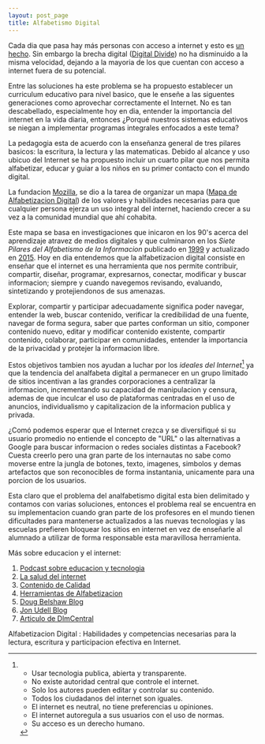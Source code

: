 ```yaml
---
layout: post_page
title: Alfabetismo Digital
---
```

Cada dia que pasa hay más personas con acceso a internet y esto es [un hecho](http://www.internetlivestats.com/watch/internet-users/). Sin embargo la brecha digital ([Digital Divide](https://en.wikipedia.org/wiki/Digital_divide)) no ha disminuido a la misma velocidad, dejando a la mayoria de los que cuentan con acceso a internet fuera de su potencial.

Entre las soluciones ha este problema se ha propuesto establecer un curriculum educativo para nivel basico, que le enseñe a las siguentes generaciones como aprovechar correctamente el Internet. No es tan descabellado, especialmente hoy en dia, entender la importancia del internet en la vida diaria, entonces ¿Porqué nuestros sistemas educativos se niegan a implementar programas integrales enfocados a este tema?

La pedagogia esta de acuerdo con la enseñanza general de tres pilares basicos: la escritura, la lectura y las matematicas. Debido al alcance y uso ubicuo del Internet se ha propuesto incluir un cuarto pilar que nos permita alfabetizar, educar y guiar a los niños en su primer contacto con el mundo digital.

La fundacion [Mozilla](https://www.mozilla.org/en-US/), se dio a la tarea de organizar un mapa ([Mapa de Alfabetizacion Digital](https://learning.mozilla.org/en-US/web-literacy)) de los valores y habilidades necesarias para que cualquier persona ejerza un uso integral del internet, haciendo crecer a su vez a la comunidad mundial que ahí cohabita.

Este mapa se basa en investigaciones que inicaron en los 90's acerca del aprendizaje atravez de medios digitales y que culminaron en los *Siete Pilares del Alfabetismo de la Informacion* publicado en [1999](https://www.sconul.ac.uk/sites/default/files/documents/Seven_pillars2.pdf) y actualizado en [2015](https://www.sconul.ac.uk/sites/default/files/documents/Seven%20Pillars%20Review%202015.pdf). Hoy en dia entendemos que la alfabetizacion digital consiste en enseñar  que el internet es una herramienta que nos permite contribuir, compartir, diseñar, programar, expresarnos, conectar, modificar y buscar informacion; siempre y cuando navegemos revisando, evaluando, sintetizando y protejiendonos de sus amenazas.

Explorar, compartir y participar adecuadamente significa poder navegar, entender la web, buscar contenido, verificar la credibilidad de una fuente, navegar de forma segura, saber que partes conforman un sitio, componer contenido nuevo, editar y modificar contenido existente, compartir contenido, colaborar, participar en comunidades, entender la importancia de la privacidad y protejer la informacion libre.

Estos objetivos tambien nos ayudan a luchar por los *ideales del Internet*[^1] ya que la tendencia del analfabeta digital a permanecer en un grupo limitado de sitios incentivan a las grandes corporaciones a centralizar la informacion, incrementando su capacidad de manipulacion y censura, ademas de que inculcar el uso de plataformas centradas en el uso de anuncios, individualismo y capitalizacion de la informacion publica y privada.

¿Comó podemos esperar que el Internet crezca y se diversifiqué si su usuario promedio no entiende el concepto de "URL" o las alternativas a Google para buscar informacion o redes sociales distintas a Facebook? Cuesta creerlo pero una gran parte de los internautas no sabe como moverse entre la jungla de botones, texto, imagenes, simbolos y demas artefactos que son reconocibles de forma instantania, unicamente para una porcion de los usuarios.

Esta claro que el problema del analfabetismo digital esta bien delimitado y contamos con varias soluciones, entonces el problema real se encuentra  en su implementacion cuando gran parte de los profesores en el mundo tienen dificultades para mantenerse actualizados a las nuevas tecnologias y las escuelas prefieren bloquear los sitios en internet en vez de enseñarle al alumnado a utilizar de forma responsable esta maravillosa herramienta.

Más sobre educacion y el internet:

1. [Podcast sobre educacion y tecnologia](http://tidepodcast.org/)
2. [La salud del internet](https://internethealthreport.org/v01/about/)
3. [Contenido de Calidad](http://www.hopetillman.com/findqual.php)
4. [Herramientas de Alfabetizacion](http://novemberlearning.com/educational-resources-for-educators/information-literacy-resources/)
5. [Doug Belshaw Blog](http://literaci.es/)
6. [Jon Udell Blog](https://blog.jonudell.net/)
7. [Articulo de DlmCentral](http://dmlcentral.net/why-we-need-a-4th-r-reading-writing-arithmetic-algorithms/)

Alfabetizacion Digital
: Habilidades y competencias necesarias para la lectura, escritura y participacion efectiva en Internet.

[^1]:
    * Usar tecnologia publica, abierta y transparente.
    * No existe autoridad central que controle el internet.
    * Solo los autores pueden editar y controlar su contenido.
    * Todos los ciudadanos del internet son iguales.
    * El internet es neutral, no tiene preferencias u opiniones.
    * El internet autoregula a sus usuarios con el uso de normas.
    * Su acceso es un derecho humano.
